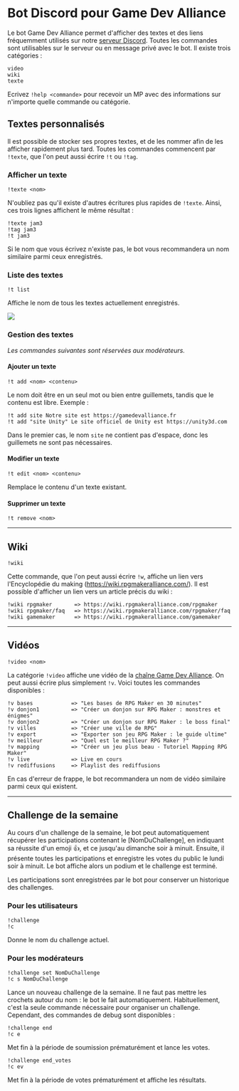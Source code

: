 # Bot Discord pour Game Dev Alliance

Le bot Game Dev Alliance permet d'afficher des textes et des liens fréquemment utilisés sur notre [serveur Discord](https://discord.gg/RrBppaj). Toutes les commandes sont utilisables sur le serveur ou en message privé avec le bot. Il existe trois catégories :

```
video
wiki
texte
```

Ecrivez `!help <commande>` pour recevoir un MP avec des informations sur n'importe quelle commande ou catégorie.

## Textes personnalisés

Il est possible de stocker ses propres textes, et de les nommer afin de les afficher rapidement plus tard. Toutes les commandes commencent par `!texte`, que l'on peut aussi écrire `!t` ou `!tag`.

### Afficher un texte

```
!texte <nom>
```

N'oubliez pas qu'il existe d'autres écritures plus rapides de `!texte`. Ainsi, ces trois lignes affichent le même résultat :

```
!texte jam3
!tag jam3
!t jam3
```

Si le nom que vous écrivez n'existe pas, le bot vous recommandera un nom similaire parmi ceux enregistrés.

### Liste des textes

```
!t list
```

Affiche le nom de tous les textes actuellement enregistrés.

![](https://i.imgur.com/9RBSt11.png)

### Gestion des textes

*Les commandes suivantes sont réservées aux modérateurs.*

#### Ajouter un texte

```
!t add <nom> <contenu>
```

Le nom doit être en un seul mot ou bien entre guillemets, tandis que le contenu est libre. Exemple :

```
!t add site Notre site est https://gamedevalliance.fr
!t add "site Unity" Le site officiel de Unity est https://unity3d.com
```

Dans le premier cas, le nom `site` ne contient pas d'espace, donc les guillemets ne sont pas nécessaires.

#### Modifier un texte

```
!t edit <nom> <contenu>
```

Remplace le contenu d'un texte existant.

#### Supprimer un texte

```
!t remove <nom>
```

---

## Wiki

```
!wiki
```

Cette commande, que l'on peut aussi écrire `!w`, affiche un lien vers l'Encyclopédie du making (https://wiki.rpgmakeralliance.com/). Il est possible d'afficher un lien vers un article précis du wiki :

```
!wiki rpgmaker       => https://wiki.rpgmakeralliance.com/rpgmaker
!wiki rpgmaker/faq   => https://wiki.rpgmakeralliance.com/rpgmaker/faq
!wiki gamemaker      => https://wiki.rpgmakeralliance.com/gamemaker
```

---

## Vidéos

```
!video <nom>
```

La catégorie `!video` affiche une vidéo de la [chaîne Game Dev Alliance](https://www.youtube.com/c/AurelienVideos). On peut aussi écrire plus simplement `!v`. Voici toutes les commandes disponibles :

```
!v bases            => "Les bases de RPG Maker en 30 minutes"
!v donjon1          => "Créer un donjon sur RPG Maker : monstres et énigmes"
!v donjon2          => "Créer un donjon sur RPG Maker : le boss final"
!v villes           => "Créer une ville de RPG"
!v export           => "Exporter son jeu RPG Maker : le guide ultime"
!v meilleur         => "Quel est le meilleur RPG Maker ?"
!v mapping          => "Créer un jeu plus beau - Tutoriel Mapping RPG Maker"
!v live             => Live en cours
!v rediffusions     => Playlist des rediffusions
```

En cas d'erreur de frappe, le bot recommandera un nom de vidéo similaire parmi ceux qui existent.

---

## Challenge de la semaine

Au cours d'un challenge de la semaine, le bot peut automatiquement récupérer les participations contenant le \[NomDuChallenge], en indiquant sa réussite d'un emoji 👍, et ce jusqu'au dimanche soir à minuit. Ensuite, il présente toutes les participations et enregistre les votes du public le lundi soir à minuit. Le bot affiche alors un podium et le challenge est terminé.

Les participations sont enregistrées par le bot pour conserver un historique des challenges.

### Pour les utilisateurs

```
!challenge
!c
```

Donne le nom du challenge actuel.

### Pour les modérateurs

```
!challenge set NomDuChallenge
!c s NomDuChallenge
```

Lance un nouveau challenge de la semaine. Il ne faut pas mettre les crochets autour du nom : le bot le fait automatiquement. Habituellement, c'est la seule commande nécessaire pour organiser un challenge. Cependant, des commandes de debug sont disponibles :

```
!challenge end
!c e
```

Met fin à la période de soumission prématurément et lance les votes.

```
!challenge end_votes
!c ev
```

Met fin à la période de votes prématurément et affiche les résultats.
